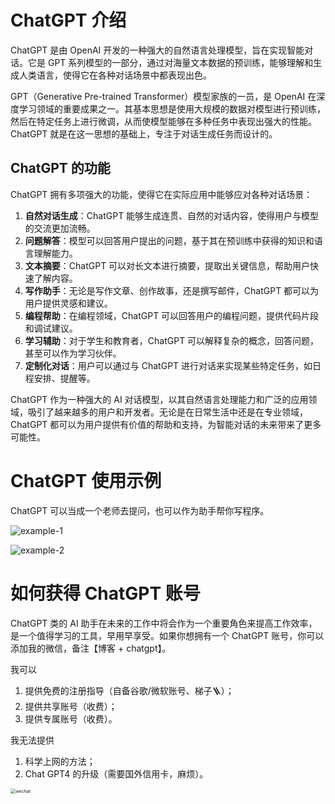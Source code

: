 # ChatGPT 介绍

ChatGPT 是由 OpenAI 开发的一种强大的自然语言处理模型，旨在实现智能对话。它是 GPT 系列模型的一部分，通过对海量文本数据的预训练，能够理解和生成人类语言，使得它在各种对话场景中都表现出色。

GPT（Generative Pre-trained Transformer）模型家族的一员，是 OpenAI 在深度学习领域的重要成果之一。其基本思想是使用大规模的数据对模型进行预训练，然后在特定任务上进行微调，从而使模型能够在多种任务中表现出强大的性能。ChatGPT 就是在这一思想的基础上，专注于对话生成任务而设计的。

## ChatGPT 的功能

ChatGPT 拥有多项强大的功能，使得它在实际应用中能够应对各种对话场景：

1. **自然对话生成**：ChatGPT 能够生成连贯、自然的对话内容，使得用户与模型的交流更加流畅。
2. **问题解答**：模型可以回答用户提出的问题，基于其在预训练中获得的知识和语言理解能力。
3. **文本摘要**：ChatGPT 可以对长文本进行摘要，提取出关键信息，帮助用户快速了解内容。
4. **写作助手**：无论是写作文章、创作故事，还是撰写邮件，ChatGPT 都可以为用户提供灵感和建议。
5. **编程帮助**：在编程领域，ChatGPT 可以回答用户的编程问题，提供代码片段和调试建议。
6. **学习辅助**：对于学生和教育者，ChatGPT 可以解释复杂的概念，回答问题，甚至可以作为学习伙伴。
7. **定制化对话**：用户可以通过与 ChatGPT 进行对话来实现某些特定任务，如日程安排、提醒等。

ChatGPT 作为一种强大的 AI 对话模型，以其自然语言处理能力和广泛的应用领域，吸引了越来越多的用户和开发者。无论是在日常生活中还是在专业领域，ChatGPT 都可以为用户提供有价值的帮助和支持，为智能对话的未来带来了更多可能性。

# ChatGPT 使用示例

ChatGPT 可以当成一个老师去提问，也可以作为助手帮你写程序。

![example-1](https://www.lin2j.tech/blog-image/chatgpt/example-1.png)

![example-2](https://www.lin2j.tech/blog-image/chatgpt/example-2.png)

# 如何获得 ChatGPT 账号

ChatGPT 类的 AI 助手在未来的工作中将会作为一个重要角色来提高工作效率，是一个值得学习的工具，早用早享受。如果你想拥有一个 ChatGPT 账号，你可以添加我的微信，备注【博客 + chatgpt】。

我可以

1. 提供免费的注册指导（自备谷歌/微软账号、梯子🪜）；
2. 提供共享账号（收费）；
3. 提供专属账号（收费）。

我无法提供

1. 科学上网的方法；
2. Chat GPT4 的升级（需要国外信用卡，麻烦）。

<img src="https://www.lin2j.tech/blog-image/about/wechat.JPG" alt="wechat" style="zoom:50%;" />